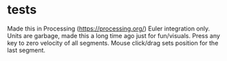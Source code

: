 # tests
Made this in Processing (https://processing.org/)
Euler integration only.
Units are garbage, made this a long time ago just for fun/visuals.
Press any key to zero velocity of all segments. Mouse click/drag sets position for the last segment.
